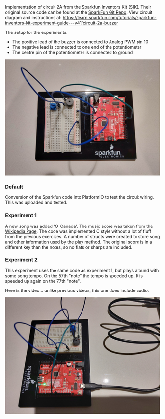 Implementation of circuit 2A from the Sparkfun Inventors Kit (SIK). Their original source code can be found at the [SparkFun Git Repo](https://github.com/sparkfun/SIK-Guide-Code/tree/master/SIK_Circuit_2A-Buzzer).
View circuit diagram and instructions at: https://learn.sparkfun.com/tutorials/sparkfun-inventors-kit-experiment-guide---v41/circuit-2a-buzzer

The setup for the experiments:
* The positive lead of the buzzer is connected to Analog PWM pin 10
* The negative lead is connected to one end of the potentiometer 
* The centre pin of the potentiometer is connected to ground

![Wiring Photo][1]

[1]: doc/2A_CircuitWiring.jpg "2A Circuit Wiring"

### Default
Conversion of the Sparkfun code into PlatformIO to test the circuit wiring. This was uploaded and tested.

### Experiment 1
A new song was added 'O-Canada'. The music score was taken from the [Wikipedia Page](https://en.wikipedia.org/wiki/O_Canada). The code was implemented C style without a lot of fluff from the previous exercises. A number of structs were created to store song and other information used by the play method. The original score is in a different key than the notes, so no flats or sharps are included.

### Experiment 2
This experiment uses the same code as experiment 1, but plays around with some song tempo. On the 57th "note" the tempo is speeded up. It is speeded up again on the 77th "note".

Here is the video... unlike previous videos, this one does include audio.

[![Buzzer SontRGB LED Experiments](doc/2A_VidIntro.jpg)](https://youtu.be/OJg7f2IWcTM "2A Buzzer Song")
